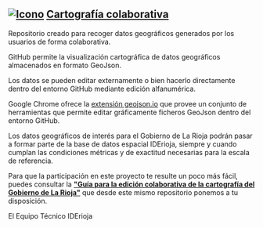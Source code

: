 ﻿## [![Icono](http://www.iderioja.larioja.org/imagenes/logo_iderioja_56x70.gif)](http://www.iderioja.org)     [Cartografía colaborativa](https://github.com/iderioja/cartografia_colaborativa)

Repositorio creado para recoger datos geográficos generados por los usuarios de forma colaborativa.

GitHub permite la visualización cartográfica de datos geográficos almacenados en formato GeoJson.

Los datos se pueden editar externamente o bien hacerlo directamente dentro del entorno GitHub mediante edición alfanumérica.

Google Chrome ofrece la [extensión geojson.io](https://chrome.google.com/webstore/detail/geojsonio/oibjgofbhldcajfamjganpeacipebckp) que provee un conjunto de herramientas que permite editar gráficamente ficheros GeoJson dentro del entorno GitHub.

Los datos geográficos de interés para el Gobierno de La Rioja podrán pasar a formar parte de la base de datos espacial IDErioja, siempre y cuando cumplan las condiciones métricas y de exactitud necesarias para la escala de referencia.

Para que la participación en este proyecto te resulte un poco más fácil, puedes consultar la **["Guía para la edición colaborativa de la cartografía del Gobierno de La Rioja"](/guia_edicion_cartografia_colaborativa.md)** que desde este mismo repositorio ponemos a tu disposición.


El Equipo Técnico IDErioja
